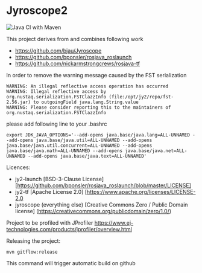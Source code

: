 # Jyroscope2

![Java CI with Maven](https://github.com/wmlynar/jyroscope2/workflows/Java%20CI%20with%20Maven/badge.svg)

This project derives from and combines following work
* https://github.com/bjau/Jyroscope
* https://github.com/bponsler/rosjava_roslaunch
* https://github.com/nickarmstrongcrews/rosjava-tf

In order to remove the warning message caused by the FST serialization
```
WARNING: An illegal reflective access operation has occurred
WARNING: Illegal reflective access by org.nustaq.serialization.FSTClazzInfo (file:/opt/jy2/repo/fst-2.56.jar) to outgoingField java.lang.String.value
WARNING: Please consider reporting this to the maintainers of org.nustaq.serialization.FSTClazzInfo
```
please add following line to your .bashrc
```
export JDK_JAVA_OPTIONS='--add-opens java.base/java.lang=ALL-UNNAMED --add-opens java.base/java.util=ALL-UNNAMED --add-opens java.base/java.util.concurrent=ALL-UNNAMED --add-opens java.base/java.math=ALL-UNNAMED --add-opens java.base/java.net=ALL-UNNAMED --add-opens java.base/java.text=ALL-UNNAMED'
```

Licences:
* jy2-launch [BSD-3-Clause License] [https://github.com/bponsler/rosjava_roslaunch/blob/master/LICENSE]
* jy2-tf [Apache License 2.0] [https://www.apache.org/licenses/LICENSE-2.0
* jyroscope (everything else)  [Creative Commons Zero / Public Domain license] (https://creativecommons.org/publicdomain/zero/1.0/)

Project to be profiled with JProfiler https://www.ej-technologies.com/products/jprofiler/overview.html

Releasing the project:
```
mvn gitflow:release
```
This command will trigger automatic build on github
